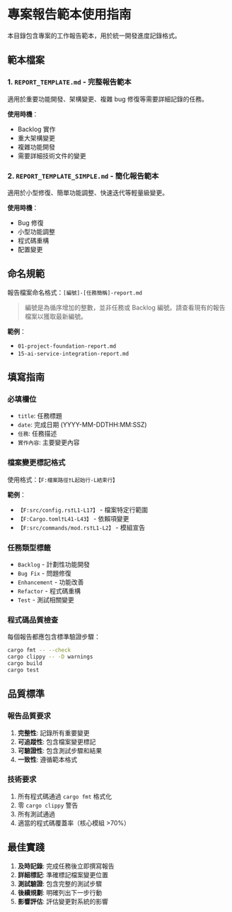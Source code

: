 # 專案報告範本使用指南

本目錄包含專案的工作報告範本，用於統一開發進度記錄格式。

## 範本檔案

### 1. `REPORT_TEMPLATE.md` - 完整報告範本
適用於重要功能開發、架構變更、複雜 bug 修復等需要詳細記錄的任務。

**使用時機**：
- Backlog 實作
- 重大架構變更
- 複雜功能開發
- 需要詳細技術文件的變更

### 2. `REPORT_TEMPLATE_SIMPLE.md` - 簡化報告範本
適用於小型修復、簡單功能調整、快速迭代等輕量級變更。

**使用時機**：
- Bug 修復
- 小型功能調整
- 程式碼重構
- 配置變更

## 命名規範

報告檔案命名格式：`[編號]-[任務簡稱]-report.md`

> 編號是為循序增加的整數，並非任務或 Backlog 編號。請查看現有的報告檔案以獲取最新編號。

**範例**：
- `01-project-foundation-report.md`
- `15-ai-service-integration-report.md`

## 填寫指南

### 必填欄位
- `title`: 任務標題
- `date`: 完成日期 (YYYY-MM-DDTHH:MM:SSZ)
- `任務`: 任務描述
- `實作內容`: 主要變更內容

### 檔案變更標記格式
使用格式：`【F:檔案路徑†L起始行-L結束行】`

**範例**：
- `【F:src/config.rs†L1-L17】` - 檔案特定行範圍
- `【F:Cargo.toml†L41-L43】` - 依賴項變更
- `【F:src/commands/mod.rs†L1-L2】` - 模組宣告

### 任務類型標籤
- `Backlog` - 計劃性功能開發
- `Bug Fix` - 問題修復
- `Enhancement` - 功能改善
- `Refactor` - 程式碼重構
- `Test` - 測試相關變更

### 程式碼品質檢查
每個報告都應包含標準驗證步驟：
```bash
cargo fmt -- --check
cargo clippy -- -D warnings  
cargo build
cargo test
```

## 品質標準

### 報告品質要求
1. **完整性**: 記錄所有重要變更
2. **可追蹤性**: 包含檔案變更標記
3. **可驗證性**: 包含測試步驟和結果
4. **一致性**: 遵循範本格式

### 技術要求
1. 所有程式碼通過 `cargo fmt` 格式化
2. 零 `cargo clippy` 警告
3. 所有測試通過
4. 適當的程式碼覆蓋率（核心模組 >70%）

## 最佳實踐

1. **及時記錄**: 完成任務後立即撰寫報告
2. **詳細標記**: 準確標記檔案變更位置
3. **測試驗證**: 包含完整的測試步驟
4. **後續規劃**: 明確列出下一步行動
5. **影響評估**: 評估變更對系統的影響
